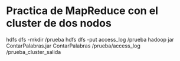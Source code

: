 # Practica de MapReduce con el cluster de dos nodos

hdfs dfs -mkdir /prueba
hdfs dfs -put access_log /prueba
hadoop jar ContarPalabras.jar ContarPalabras /prueba/access_log /prueba_cluster_salida
